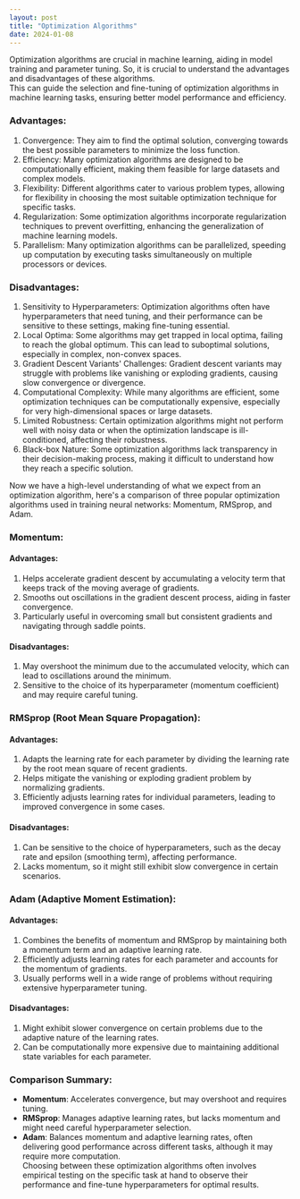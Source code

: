 ```yaml
---
layout: post
title: "Optimization Algorithms"
date: 2024-01-08
---
```



Optimization algorithms are crucial in machine learning, aiding in model training and parameter tuning. So, it is crucial to understand the advantages and disadvantages of these algorithms.  
This can guide the selection and fine-tuning of optimization algorithms in machine learning tasks, ensuring better model performance and efficiency.

### Advantages:

1. Convergence: They aim to find the optimal solution, converging towards the best possible parameters to minimize the loss function.  
2. Efficiency: Many optimization algorithms are designed to be computationally efficient, making them feasible for large datasets and complex models.  
3. Flexibility: Different algorithms cater to various problem types, allowing for flexibility in choosing the most suitable optimization technique for specific tasks.  
4. Regularization: Some optimization algorithms incorporate regularization techniques to prevent overfitting, enhancing the generalization of machine learning models.  
5. Parallelism: Many optimization algorithms can be parallelized, speeding up computation by executing tasks simultaneously on multiple processors or devices.  

### Disadvantages:

1. Sensitivity to Hyperparameters: Optimization algorithms often have hyperparameters that need tuning, and their performance can be sensitive to these settings, making fine-tuning essential.  
2. Local Optima: Some algorithms may get trapped in local optima, failing to reach the global optimum. This can lead to suboptimal solutions, especially in complex, non-convex spaces.  
3. Gradient Descent Variants' Challenges: Gradient descent variants may struggle with problems like vanishing or exploding gradients, causing slow convergence or divergence.  
4. Computational Complexity: While many algorithms are efficient, some optimization techniques can be computationally expensive, especially for very high-dimensional spaces or large datasets.  
5. Limited Robustness: Certain optimization algorithms might not perform well with noisy data or when the optimization landscape is ill-conditioned, affecting their robustness.  
6. Black-box Nature: Some optimization algorithms lack transparency in their decision-making process, making it difficult to understand how they reach a specific solution.  
  
Now we have a high-level understanding of what we expect from an optimization algorithm, here's a comparison of three popular optimization algorithms used in training neural networks: Momentum, RMSprop, and Adam.  

### Momentum:
#### Advantages:
1. Helps accelerate gradient descent by accumulating a velocity term that keeps track of the moving average of gradients.  
2. Smooths out oscillations in the gradient descent process, aiding in faster convergence.  
3. Particularly useful in overcoming small but consistent gradients and navigating through saddle points.  

#### Disadvantages:
1. May overshoot the minimum due to the accumulated velocity, which can lead to oscillations around the minimum.  
2. Sensitive to the choice of its hyperparameter (momentum coefficient) and may require careful tuning.  

### RMSprop (Root Mean Square Propagation):
#### Advantages:
1. Adapts the learning rate for each parameter by dividing the learning rate by the root mean square of recent gradients.  
2. Helps mitigate the vanishing or exploding gradient problem by normalizing gradients.  
3. Efficiently adjusts learning rates for individual parameters, leading to improved convergence in some cases.  

#### Disadvantages:
1. Can be sensitive to the choice of hyperparameters, such as the decay rate and epsilon (smoothing term), affecting performance.  
2. Lacks momentum, so it might still exhibit slow convergence in certain scenarios.  

### Adam (Adaptive Moment Estimation):
#### Advantages:
1. Combines the benefits of momentum and RMSprop by maintaining both a momentum term and an adaptive learning rate.  
2. Efficiently adjusts learning rates for each parameter and accounts for the momentum of gradients.  
3. Usually performs well in a wide range of problems without requiring extensive hyperparameter tuning.  

#### Disadvantages:
1. Might exhibit slower convergence on certain problems due to the adaptive nature of the learning rates.  
2. Can be computationally more expensive due to maintaining additional state variables for each parameter.  

### Comparison Summary:
- **Momentum**: Accelerates convergence, but may overshoot and requires tuning.  
- **RMSprop**: Manages adaptive learning rates, but lacks momentum and might need careful hyperparameter selection.  
- **Adam**: Balances momentum and adaptive learning rates, often delivering good performance across different tasks, although it may require more computation.  
Choosing between these optimization algorithms often involves empirical testing on the specific task at hand to observe their performance and fine-tune hyperparameters for optimal results.  



